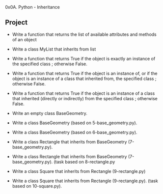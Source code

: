 0x0A. Python - Inheritance

## Project
- Write a function that returns the list of available attributes and methods of an object
- Write a class MyList that inherits from list
- Write a function that returns True if the object is exactly an instance of the specified class ; otherwise False.
- Write a function that returns True if the object is an instance of, or if the object is an instance of a class that inherited from, the specified class ; otherwise False.
- Write a function that returns True if the object is an instance of a class that inherited (directly or indirectly) from the specified class ; otherwise False.
- Write an empty class BaseGeometry.

- Write a class BaseGeometry (based on 5-base_geometry.py).
- Write a class BaseGeometry (based on 6-base_geometry.py).
- Write a class Rectangle that inherits from BaseGeometry (7-base_geometry.py).
- Write a class Rectangle that inherits from BaseGeometry (7-base_geometry.py). (task based on 8-rectangle.py
- Write a class Square that inherits from Rectangle (9-rectangle.py)
- Write a class Square that inherits from Rectangle (9-rectangle.py). (task based on 10-square.py).
